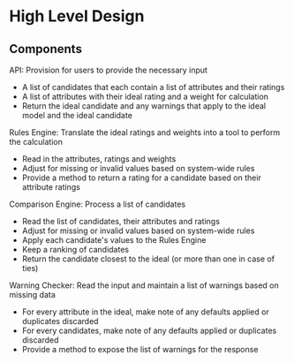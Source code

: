 # High Level Design
## Components
API: Provision for users to provide the necessary input
- A list of candidates that each contain a list of attributes and their ratings
- A list of attributes with their ideal rating and a weight for calculation
- Return the ideal candidate and any warnings that apply to the ideal model and the ideal candidate

Rules Engine: Translate the ideal ratings and weights into a tool to perform the calculation
- Read in the attributes, ratings and weights
- Adjust for missing or invalid values based on system-wide rules
- Provide a method to return a rating for a candidate based on their attribute ratings

Comparison Engine: Process a list of candidates
- Read the list of candidates, their attributes and ratings
- Adjust for missing or invalid values based on system-wide rules
- Apply each candidate's values to the Rules Engine
- Keep a ranking of candidates
- Return the candidate closest to the ideal (or more than one in case of ties)

Warning Checker: Read the input and maintain a list of warnings based on missing data
- For every attribute in the ideal, make note of any defaults applied or duplicates discarded
- For every candidates, make note of any defaults applied or duplicates discarded
- Provide a method to expose the list of warnings for the response